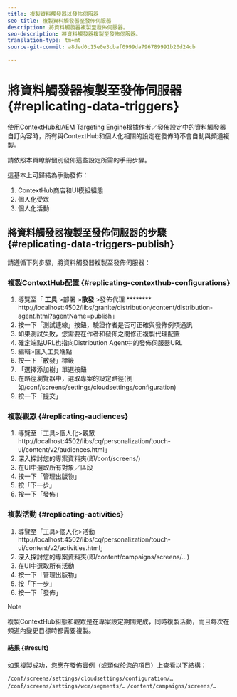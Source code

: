 ```yaml
---
title: 複製資料觸發器以發佈伺服器
seo-title: 複製資料觸發器至發佈伺服器
description: 將資料觸發器複製至發佈伺服器。
seo-description: 將資料觸發器複製至發佈伺服器。
translation-type: tm+mt
source-git-commit: a8ded0c15e0e3cbaf0999da796789991b20d24cb

---
```



# 將資料觸發器複製至發佈伺服器 {#replicating-data-triggers}

使用ContextHub和AEM Targeting Engine根據作者／發佈設定中的資料觸發器自訂內容時，所有與ContextHub和個人化相關的設定在發佈時不會自動與頻道複製。

請依照本頁瞭解個別發佈這些設定所需的手冊步驟。

這基本上可歸結為手動發佈：

1. ContextHub商店和UI模組組態
1. 個人化受眾
1. 個人化活動

## 將資料觸發器複製至發佈伺服器的步驟 {#replicating-data-triggers-publish}

請遵循下列步驟，將資料觸發器複製至發佈伺服器：

### 複製ContextHub配置 {#replicating-contexthub-configurations}

1. 導覽至「 **工具** >部署 **>散發** >發佈代理 ******** http://localhost:4502/libs/granite/distribution/content/distribution-agent.html?agentName=publish」
1. 按一下「測試連線」按鈕，驗證作者是否可正確與發佈例項通訊
1. 如果測試失敗，您需要在作者和發佈之間修正複製代理配置
1. 確定端點URL也指向Distribution Agent中的發佈伺服器URL
1. 編輯>匯入工具端點
1. 按一下「散發」標籤
1. 「選擇添加樹」單選按鈕
1. 在路徑瀏覽器中，選取專案的設定路徑(例如/conf/screens/settings/cloudsettings/configuration)
1. 按一下「提交」

### 複製觀眾 {#replicating-audiences}

1. 導覽至「工具>個人化>觀眾http://localhost:4502/libs/cq/personalization/touch-ui/content/v2/audiences.html」
1. 深入探討您的專案資料夾(即/conf/screens/)
1. 在UI中選取所有對象／區段
1. 按一下「管理出版物」
1. 按「下一步」
1. 按一下「發佈」

### 複製活動 {#replicating-activities}

1. 導覽至「工具>個人化>活動http://localhost:4502/libs/cq/personalization/touch-ui/content/v2/activities.html」
1. 深入探討您的專案資料夾(即/content/campaigns/screens/...)
1. 在UI中選取所有活動
1. 按一下「管理出版物」
1. 按「下一步」
1. 按一下「發佈」

> [!Note]
>複製ContextHub組態和觀眾是在專案設定期間完成，同時複製活動，而且每次在頻道內變更目標時都需要複製。

#### 結果 {#result}

如果複製成功，您應在發佈實例（或類似於您的項目）上查看以下結構：

`/conf/screens/settings/cloudsettings/configuration/…`
`/conf/screens/settings/wcm/segments/…`
`/content/campaigns/screens/…`